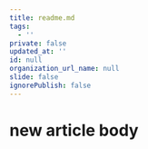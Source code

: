 ```yaml
---
title: readme.md
tags:
  - ''
private: false
updated_at: ''
id: null
organization_url_name: null
slide: false
ignorePublish: false
---
```

# new article body
